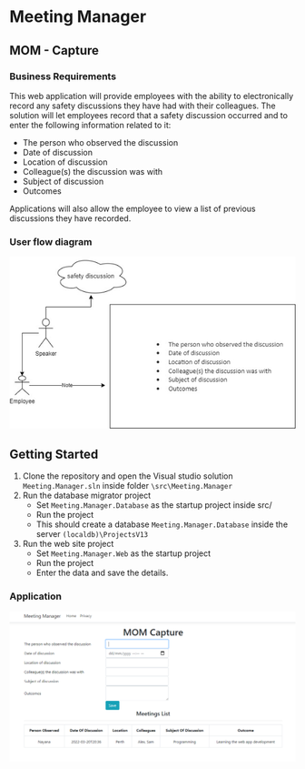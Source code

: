 # Meeting Manager
## MOM - Capture

### Business Requirements

This web application will provide employees with the ability to electronically record any safety discussions they have had with their colleagues.  The solution will let employees record that a safety discussion occurred and to enter the following information related to it:  

* The person who observed the discussion
* Date of discussion 
* Location of discussion 
* Colleague(s) the discussion was with 
* Subject of discussion  
* Outcomes

Applications will also allow the employee to view a list of previous discussions they have recorded.

### User flow diagram

![alt text](https://github.com/nayanarajur/safety_meeting_manager/blob/main/documents/user_flow.jpg)

## Getting Started
1. Clone the repository and open the Visual studio solution `Meeting.Manager.sln` inside folder `\src\Meeting.Manager`
2. Run the database migrator project
    * Set `Meeting.Manager.Database` as the startup project inside src/
    * Run the project
    * This should create a database `Meeting.Manager.Database` inside the server `(localdb)\ProjectsV13`
3. Run the web site project
    * Set `Meeting.Manager.Web` as the startup project
    * Run the project
    * Enter the data and save the details.

### Application
![alt text](https://github.com/nayanarajur/safety_meeting_manager/blob/main/documents/app.PNG)

